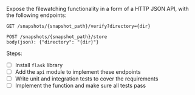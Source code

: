 Expose the filewatching functionality in a form of a HTTP JSON API, with the following endpoints:

```
GET /snapshots/{snapshot_path}/verify?directory={dir}

POST /snapshots/{snapshot_path}/store
body(json): {"directory": "{dir}"}
```

Steps:

* [ ] Install `flask` library
* [ ] Add the `api` module to implement these endpoints
* [ ] Write unit and integration tests to cover the requirements
* [ ] Implement the function and make sure all tests pass

